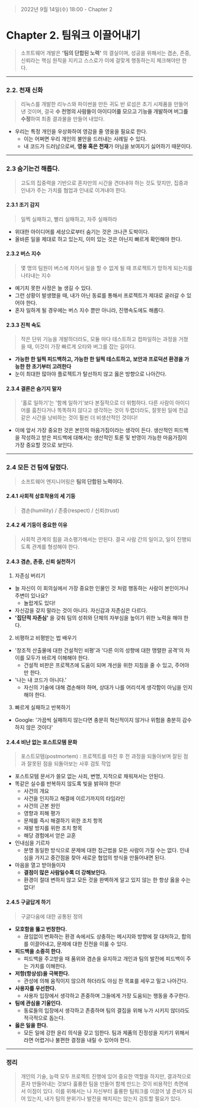 > 2022년 9월 14일(수) 18:00 - Chapter 2

# Chapter 2. 팀워크 이끌어내기

> 소프트웨어 개발은 **'팀의 단합된 노력'** 의 결실이며, 성공을 위해서는 겸손, 존중, 신뢰라는 핵심 원칙을 지키고 스스로가 이에 걸맞게 행동하는지 체크해야만 한다.

---
### 2.2. 천재 신화
> 리눅스를 개발한 리누스와 파이썬을 만든 귀도 반 로섬은 초기 시제품을 만들어낸 것이며, 결국 **수 천명의 사람들이 아이디어를 모으고 기능을 개발하며 버그를 수정**하여 최종 결과물을 만들어 내었다.

- 우리는 특정 개인을 우상화하여 영감을 줄 영웅을 필요로 한다.
    - 이는 어쩌면 우리 개인의 불안을 드러내는 사례일 수 있다.
    - 내 코드가 드러남으로써, **영웅 혹은 천재**가 아님을 보여지기 싫어하기 때문이다.

---
### 2.3 숨기는건 해롭다.
> 고도의 집중력을 기반으로 혼자만의 시간을 견뎌내야 하는 것도 맞지만, 집중과 인내가 주는 가치를 협업과 인내로 이겨내야 한다.

#### 2.3.1 조기 감지
> 일찍 실패하고, 빨리 실패하고, 자주 실패하라

- 위대한 아이디어를 세상으로부터 숨기는 것은 크나큰 도박이다.
- 올바른 일을 제대로 하고 있는지, 이미 있는 것은 아닌지 빠르게 확인해야 한다.

#### 2.3.2 버스 지수
> 몇 명의 팀원이 버스에 치어서 일을 할 수 없게 될 때 프로젝트가 망하게 되는지를 나타내는 지수

- 예기치 못한 사정은 늘 생길 수 있다.
- 그런 상황이 발생했을 때, 내가 아닌 동료를 통해서 프로젝트가 제대로 굴러갈 수 있어야 한다.
- 혼자 일하게 될 경우에는 버스 지수 뿐만 아니라, 진행속도에도 해롭다.

#### 2.3.3 진척 속도
> 작은 단위 기능을 개발하더라도, 모듈 마다 테스트하고 컴파일하는 과정을 거쳤을 때, 이것이 가장 빠르게 오타와 버그를 잡는 길이다.

- **가능한 한 일찍 피드백하고, 가능한 한 일찍 테스트하고, 보안과 프로덕션 환경을 가능한 한 초기부터 고려한다**
- 눈이 최대한 많아야 플로젝트가 탈선하지 않고 옳은 방향으로 나아간다.

#### 2.3.4 결론은 숨기지 말자
> '홀로 일하기'는 '함께 일하기'보다 본질적으로 더 위험하다. 다른 사람이 아이디어를 훔친다거나 똑똑하지 않다고 생각하는 것이 두렵더라도, 잘못된 일에 천금 같은 시간을 낭비하는 것이 훨씬 더 비생산적인 것이다!

- 이에 앞서 가장 중요한 것은 본인의 마음가짐이라는 생각이 든다. 생산적인 피드백을 작성하고 받은 피드백에 대해서는 생산적인 토론 및 반영이 가능한 마음가짐이 가장 중요할 것으로 보인다.

---
### 2.4 모든 건 팀에 달렸다.
> 소프트웨어 엔지니어링은 **팀의 단합된 노력이다.**

#### 2.4.1 사회적 상호작용의 세 기둥
> 겸손(humility) / 존중(respect) / 신뢰(trust)

#### 2.4.2 세 기둥이 중요한 이유
> 사회적 관계의 힘을 과소평가해서는 안된다. 결국 사람 간의 일이고, 일이 진행되도록 관계를 형성해야 한다.

#### 2.4.3 겸손, 존중, 신뢰 실천하기

1. 자존심 버리기
- 늘 자신이 이 회의실에서 가장 중요한 인물인 것 처럼 행동하는 사람이 본인이거나 주변이 있나요?
    - 놀랍게도 있다!
- 자신감을 갖지 말라는 것이 아니다. 자신감과 자존심은 다르다.
- **'집단적 자존심'** 을 갖춰 팀의 성취와 단체의 자부심을 높이기 위한 노력을 해야 한다.

2. 비평하고 비평받는 법 배우기
- '창조적 산출물에 대한 건설적인 비평'과 '다른 이의 성향에 대한 맹렬한 공격'의 차이를 모두가 바르게 이해해야 한다.
    - 건설적 비판은 프로젝츠에 도움이 되며 개선을 위한 지침을 줄 수 있고, 주어야만 한다.
- '나는 내 코드가 아니다.'
    - 자신의 기술에 대해 겸손해야 하며, 상대가 나를 어리석게 생각함이 아님을 인지해야 한다.

3. 빠르게 실패하고 반복하기
- Google: '가끔씩 실패하지 않는다면 충분히 혁신적이지 않거나 위험을 충분히 감수하지 않은 것이다'

#### 2.4.4 비난 없는 포스트모템 문화
> 포스트모템(postmortem) : 프로젝트를 마친 후 전 과정을 되돌아보며 잘된 점과 잘못된 점을 되돌아보는 사후 검토 작업

- 포스트모템 문서가 쓸모 없는 사죄, 변명, 지적으로 채워져서는 안된다.
- 똑같은 실수를 반복하지 않도록 빛을 밝혀야 한다!
    - 사건의 개요
    - 사건을 인지하고 해결에 이르기까지의 타임라인
    - 사건의 근본 원인
    - 영향과 피해 평가
    - 문제를 즉시 해결하기 위한 조치 항목
    - 재발 방지를 위한 조치 항목
    - 해당 경험에서 얻은 교훈
- 인내심을 기르자
    - 분명 동일한 방식으로 문제에 대한 접근법을 모든 사람이 가질 수는 없다. 인내심을 가지고 중간점을 찾아 새로운 협업의 방식을 만들어내면 된다.
- 마음을 열고 받아들이자
    - **결점이 많은 사람일수록 더 강해보인다.**
    - 환경이 절대 변하지 않고 모든 것을 완벽하게 알고 있지 않는 한 항상 옳을 수는 없다!

#### 2.4.5 구글답게 하기
> 구글다움에 대한 공통된 정의

- **모호함을 뚫고 번창한다.**
    - 끊임없이 변화하는 환경 속에서도 상충하는 메시지와 방향에 잘 대처하고, 합의를 이끌어내고, 문제에 대한 진전을 이룰 수 있다.
- **피드백을 소중히 한다.**
    - 피드백을 주고받을 때 품위와 겸손을 유지하고 개인과 팀의 발전에 피드백이 주는 가치를 이해한다.
- **저항(항상성)을 극복한다.**
    - 관성에 의해 움직이지 않으려 하더라도 야심 찬 목표를 세우고 밀고 나아간다.
- **사용자를 우선한다.**
    - 사용자 입장에서 생각하고 존중하며 그들에게 가장 도움되는 행동을 추구한다.
- **팀에 관심을 기울인다.**
    - 동료들의 입장에서 생각하고 존중하며 팀의 결집을 위해 누가 시키지 않더라도 적극적으로 돕는다.
- **옳은 일을 한다.**
    - 모든 일에 강한 윤리 의식을 갖고 임한다. 팀과 제품의 진정성을 지키기 위해서라면 어렵거나 불편한 결정을 내릴 수 있어야 한다.

---
### 정리
> 개인의 기술, 능력 모두 프로젝트 진행에 있어 중요한 역할을 하지만, 결과적으로 혼자 만들어내는 것보다 훌륭한 팀을 만들어
> 함께 만드는 것이 비용적인 측면에서 이점이 있다. 이를 위해서는 나 자신부터 훌륭한 팀워크를 이끌어 낼 준비가 되어 있는지,
> 내가 팀의 분위기나 발전을 해치지는 않는지 검토할 필요가 있다.